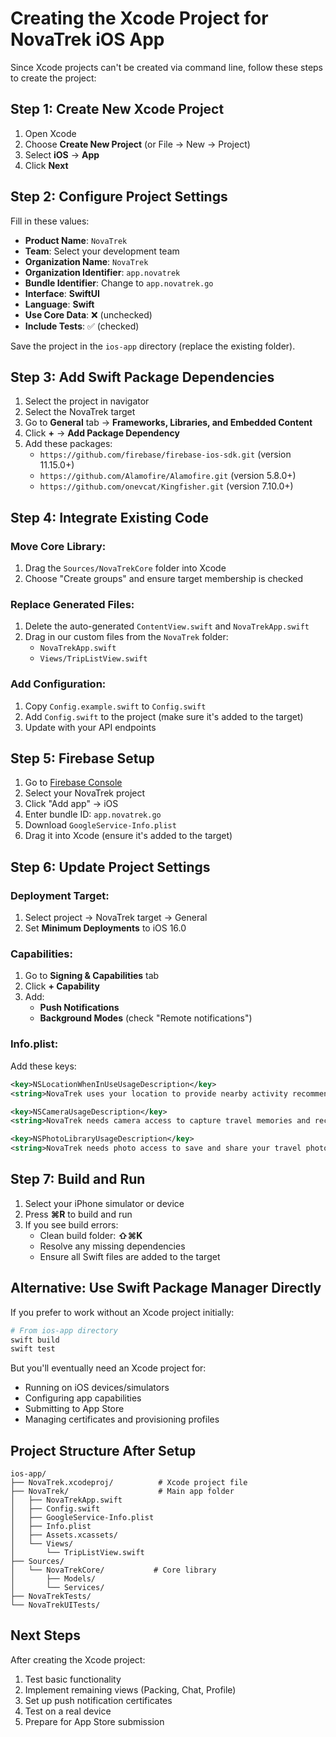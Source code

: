 # Creating the Xcode Project for NovaTrek iOS App

Since Xcode projects can't be created via command line, follow these steps to create the project:

## Step 1: Create New Xcode Project

1. Open Xcode
2. Choose **Create New Project** (or File → New → Project)
3. Select **iOS** → **App**
4. Click **Next**

## Step 2: Configure Project Settings

Fill in these values:
- **Product Name**: `NovaTrek`
- **Team**: Select your development team
- **Organization Name**: `NovaTrek`
- **Organization Identifier**: `app.novatrek`
- **Bundle Identifier**: Change to `app.novatrek.go`
- **Interface**: **SwiftUI**
- **Language**: **Swift**
- **Use Core Data**: ❌ (unchecked)
- **Include Tests**: ✅ (checked)

Save the project in the `ios-app` directory (replace the existing folder).

## Step 3: Add Swift Package Dependencies

1. Select the project in navigator
2. Select the NovaTrek target
3. Go to **General** tab → **Frameworks, Libraries, and Embedded Content**
4. Click **+** → **Add Package Dependency**
5. Add these packages:
   - `https://github.com/firebase/firebase-ios-sdk.git` (version 11.15.0+)
   - `https://github.com/Alamofire/Alamofire.git` (version 5.8.0+)
   - `https://github.com/onevcat/Kingfisher.git` (version 7.10.0+)

## Step 4: Integrate Existing Code

### Move Core Library:
1. Drag the `Sources/NovaTrekCore` folder into Xcode
2. Choose "Create groups" and ensure target membership is checked

### Replace Generated Files:
1. Delete the auto-generated `ContentView.swift` and `NovaTrekApp.swift`
2. Drag in our custom files from the `NovaTrek` folder:
   - `NovaTrekApp.swift`
   - `Views/TripListView.swift`

### Add Configuration:
1. Copy `Config.example.swift` to `Config.swift`
2. Add `Config.swift` to the project (make sure it's added to the target)
3. Update with your API endpoints

## Step 5: Firebase Setup

1. Go to [Firebase Console](https://console.firebase.google.com)
2. Select your NovaTrek project
3. Click "Add app" → iOS
4. Enter bundle ID: `app.novatrek.go`
5. Download `GoogleService-Info.plist`
6. Drag it into Xcode (ensure it's added to the target)

## Step 6: Update Project Settings

### Deployment Target:
1. Select project → NovaTrek target → General
2. Set **Minimum Deployments** to iOS 16.0

### Capabilities:
1. Go to **Signing & Capabilities** tab
2. Click **+ Capability**
3. Add:
   - **Push Notifications**
   - **Background Modes** (check "Remote notifications")

### Info.plist:
Add these keys:
```xml
<key>NSLocationWhenInUseUsageDescription</key>
<string>NovaTrek uses your location to provide nearby activity recommendations and navigation.</string>

<key>NSCameraUsageDescription</key>
<string>NovaTrek needs camera access to capture travel memories and receipts.</string>

<key>NSPhotoLibraryUsageDescription</key>
<string>NovaTrek needs photo access to save and share your travel photos.</string>
```

## Step 7: Build and Run

1. Select your iPhone simulator or device
2. Press **⌘R** to build and run
3. If you see build errors:
   - Clean build folder: **⇧⌘K**
   - Resolve any missing dependencies
   - Ensure all Swift files are added to the target

## Alternative: Use Swift Package Manager Directly

If you prefer to work without an Xcode project initially:

```bash
# From ios-app directory
swift build
swift test
```

But you'll eventually need an Xcode project for:
- Running on iOS devices/simulators
- Configuring app capabilities
- Submitting to App Store
- Managing certificates and provisioning profiles

## Project Structure After Setup

```
ios-app/
├── NovaTrek.xcodeproj/          # Xcode project file
├── NovaTrek/                    # Main app folder
│   ├── NovaTrekApp.swift
│   ├── Config.swift
│   ├── GoogleService-Info.plist
│   ├── Info.plist
│   ├── Assets.xcassets/
│   └── Views/
│       └── TripListView.swift
├── Sources/
│   └── NovaTrekCore/           # Core library
│       ├── Models/
│       └── Services/
├── NovaTrekTests/
└── NovaTrekUITests/
```

## Next Steps

After creating the Xcode project:
1. Test basic functionality
2. Implement remaining views (Packing, Chat, Profile)
3. Set up push notification certificates
4. Test on a real device
5. Prepare for App Store submission